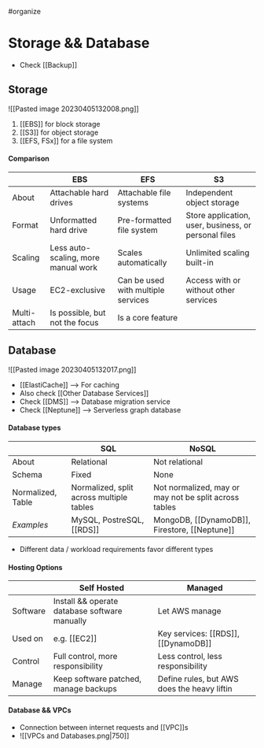 #organize 
# Storage && Database
- Check [[Backup]]

## Storage
![[Pasted image 20230405132008.png]]
1. [[EBS]] for block storage
2. [[S3]] for object storage
3. [[EFS, FSx]] for a file system

#### Comparison
|              | EBS                                 | EFS                                | S3                                                   |
| ------------ | ----------------------------------- | ---------------------------------- | ---------------------------------------------------- |
| About        | Attachable hard drives              | Attachable file systems            | Independent object storage                           |
| Format       | Unformatted hard drive              | Pre-formatted file system          | Store application, user, business, or personal files |
| Scaling      | Less auto-scaling, more manual work | Scales automatically               | Unlimited scaling built-in                           |
| Usage        | EC2-exclusive                       | Can be used with multiple services | Access with or without other services                |
| Multi-attach | Is possible, but not the focus      | Is a core feature                  |                                                      |


## Database
![[Pasted image 20230405132017.png]]
- [[ElastiCache]] --> For caching
- Also check [[Other Database Services]]
- Check [[DMS]] --> Database migration service
- Check [[Neptune]] --> Serverless graph database

#### Database types

|                   | SQL                                      | NoSQL                                                 |
| ----------------- | ---------------------------------------- | ----------------------------------------------------- |
| About             | Relational                               | Not relational                                        |
| Schema            | Fixed                                    | None                                                  |
| Normalized, Table | Normalized, split across multiple tables | Not normalized, may or may not be split across tables |
| *Examples*        | MySQL, PostreSQL, [[RDS]]                | MongoDB, [[DynamoDB]], Firestore, [[Neptune]]         |

- Different data / workload requirements favor different types

#### Hosting Options

|          | Self Hosted                                   | Managed                             |
| -------- | --------------------------------------------- | ----------------------------------- |
| Software | Install && operate database software manually | Let AWS manage                      |
| Used on  | e.g. [[EC2]]                                  | Key services: [[RDS]], [[DynamoDB]] |
| Control  | Full control, more responsibility             | Less control, less responsibility   |
| Manage   | Keep software patched, manage backups         | Define rules, but AWS does the heavy liftin                                    |
 
#### Database && VPCs
- Connection between internet requests and [[VPC]]s
- ![[VPCs and Databases.png|750]]


